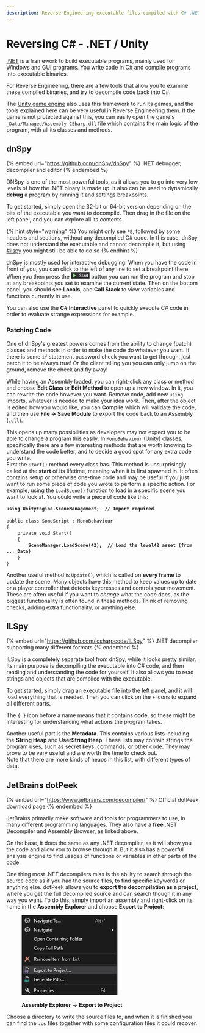 ```yaml
---
description: Reverse Engineering executable files compiled with C# .NET (including Unity)
---
```


# Reversing C# - .NET / Unity

[.NET](https://dotnet.microsoft.com/en-us/) is a framework to build executable programs, mainly used for Windows and GUI programs. You write code in C# and compile programs into executable binaries.&#x20;

For Reverse Engineering, there are a few tools that allow you to examine these compiled binaries, and try to decompile code back into C#.&#x20;

The [Unity game engine](https://unity.com/) also uses this framework to run its games, and the tools explained here can be very useful in Reverse Engineering them. If the game is not protected against this, you can easily open the game's `_Data/Managed/Assembly-CSharp.dll` file which contains the main logic of the program, with all its classes and methods.&#x20;

## dnSpy

{% embed url="https://github.com/dnSpy/dnSpy" %}
.NET debugger, decompiler and editor
{% endembed %}

DNSpy is one of the most powerful tools, as it allows you to go into very low levels of how the .NET binary is made up. It also can be used to dynamically **debug** a program by running it and settings breakpoints.&#x20;

To get started, simply open the 32-bit or 64-bit version depending on the bits of the executable you want to decompile. Then drag in the file on the left panel, and you can explore all its contents.&#x20;

{% hint style="warning" %}
You might only see `PE`, followed by some headers and sections, without any decompiled C# code. In this case, dnSpy does not understand the executable and cannot decompile it, but using [#ilspy](reversing-c-.net-unity.md#ilspy "mention") you might still be able to do so
{% endhint %}

dnSpy is mostly used for interactive debugging. When you have the code in front of you, you can click to the left of any line to set a breakpoint there. When you then press the ![](<../.gitbook/assets/image (3) (2).png>) button you can run the program and stop at any breakpoints you set to examine the current state. Then on the bottom panel, you should see **Locals**, and **Call Stack** to view variables and functions currently in use.&#x20;

You can also use the **C# Interactive** panel to quickly execute C# code in order to evaluate strange expressions for example.&#x20;

### Patching Code

One of dnSpy's greatest powers comes from the ability to change (patch) classes and methods in order to make the code do whatever you want. If there is some `if` statement password check you want to get through, just patch it to be always true! Or the client telling you you can only jump on the ground, remove the check and fly away!

While having an Assembly loaded, you can right-click any class or method and choose **Edit Class** or **Edit Method** to open up a new window. In it, you can rewrite the code however you want. Remove code, add new `using` imports, whatever is needed to make your idea work. Then, after the object is edited how you would like, you can **Compile** which will validate the code, and then use **File -> Save Module** to export the code back to an Assembly (`.dll`).&#x20;

This opens up many possibilities as developers may not expect you to be able to change a program this easily. In `MonoBehaviour` (Unity) classes, specifically there are a few interesting methods that are worth knowing to understand the code better, and to decide a good spot for any extra code you write. \
First the `Start()` method every class has. This method is unsurprisingly called at the **start** of its lifetime, meaning when it is first spawned in. It often contains setup or otherwise one-time code and may be useful if you just want to run some piece of code you wrote to perform a specific action. For example, using the `LoadScene()` function to load in a specific scene you want to look at. You could write a piece of code like this:

<pre class="language-csharp"><code class="lang-csharp"><strong>using UnityEngine.SceneManagement;  // Import required
</strong>
public class SomeScript : MonoBehaviour
{
    private void Start()
    {
<strong>        SceneManager.LoadScene(42);  // Load the level42 asset (from ..._Data)
</strong>    }
}
</code></pre>

Another useful method is `Update()`, which is called on **every frame** to update the scene. Many objects have this method to keep values up to date or a player controller that detects keypresses and controls your movement. These are often useful if you want to _change_ what the code does, as the biggest functionality is often found in these methods. Think of removing checks, adding extra functionality, or anything else.&#x20;

## ILSpy

{% embed url="https://github.com/icsharpcode/ILSpy" %}
.NET decompiler supporting many different formats
{% endembed %}

ILSpy is a completely separate tool from dnSpy, while it looks pretty similar. Its main purpose is decompiling the executable into C# code, and then reading and understanding the code for yourself. It also allows you to read strings and objects that are compiled with the executable.&#x20;

To get started, simply drag an executable file into the left panel, and it will load everything that is needed. Then you can click on the `+` icons to expand all different parts.&#x20;

The `{ }` icon before a name means that it contains **code**, so these might be interesting for understanding what actions the program takes.&#x20;

Another useful part is the **Metadata**. This contains various lists including the **String Heap** and **UserString Heap**. These lists may contain strings the program uses, such as secret keys, commands, or other code. They may prove to be very useful and are worth the time to check out. \
Note that there are more kinds of heaps in this list, with different types of data.

## JetBrains dotPeek

{% embed url="https://www.jetbrains.com/decompiler/" %}
Official dotPeek download page
{% endembed %}

JetBrains primarily make software and tools for programmers to use, in many different programming languages. They also have a **free** .NET Decompiler and Assembly Browser, as linked above.&#x20;

On the base, it does the same as any .NET decompiler, as it will show you the code and allow you to browse through it. But it also has a powerful analysis engine to find usages of functions or variables in other parts of the code.&#x20;

One thing most .NET decompilers miss is the ability to search through the source code as if you had the source files, to find specific keywords or anything else. dotPeek allows you to **export the decompilation as a project**, where you get the full decompiled source and can search though it in any way you want. To do this, simply import an assembly and right-click on its name in the **Assembly Explorer** and choose **Export to Project**:

<figure><img src="../.gitbook/assets/image (7) (2).png" alt=""><figcaption><p><strong>Assembly Explorer</strong> -> <strong>Export to Project</strong></p></figcaption></figure>

Choose a directory to write the source files to, and when it is finished you can find the `.cs` files together with some configuration files it could recover.&#x20;
